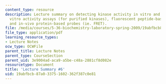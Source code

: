 ```yaml
---
content_type: resource
description: Lecture summary on detecting kinase activity in vitro and in vivo, in
  vitro activity assays (for purified kinases), fluorescent peptide-based probes,
  and in-vivo protein-based probes (ie. FRET).
file: /media/courses/5-36-biochemistry-laboratory-spring-2009/19abfbcb87a033751602362f387c0e81_536lecntwthbnk_6.pdf
file_type: application/pdf
learning_resource_types:
- Lecture Notes
ocw_type: OCWFile
parent_title: Lecture Notes
parent_type: CourseSection
parent_uid: 3e9004ad-aca9-a5be-c48a-2881cf8d082e
resourcetype: Document
title: 'Lecture Summary #6'
uid: 19abfbcb-87a0-3375-1602-362f387c0e81
---
```

